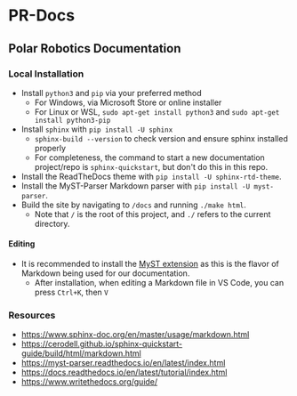 # PR-Docs
## Polar Robotics Documentation
### Local Installation
- Install `python3` and `pip` via your preferred method 
  - For Windows, via Microsoft Store or online installer
  - For Linux or WSL, `sudo apt-get install python3` and `sudo apt-get install python3-pip`
- Install `sphinx` with `pip install -U sphinx`
  - `sphinx-build --version` to check version and ensure sphinx installed properly
  - For completeness, the command to start a new documentation project/repo is `sphinx-quickstart`, but don't do this in this repo.
- Install the ReadTheDocs theme with `pip install -U sphinx-rtd-theme`.
- Install the MyST-Parser Markdown parser with `pip install -U myst-parser`.
- Build the site by navigating to `/docs` and running `./make html`.
  - Note that `/` is the root of this project, and `./` refers to the current directory.

#### Editing
- It is recommended to install the [MyST extension](https://marketplace.visualstudio.com/items?itemName=ExecutableBookProject.myst-highlight) as this is the flavor of Markdown being used for our documentation.
  - After installation, when editing a Markdown file in VS Code, you can press `Ctrl+K`, then `V`

### Resources
- https://www.sphinx-doc.org/en/master/usage/markdown.html
- https://cerodell.github.io/sphinx-quickstart-guide/build/html/markdown.html
- https://myst-parser.readthedocs.io/en/latest/index.html
- https://docs.readthedocs.io/en/latest/tutorial/index.html
- https://www.writethedocs.org/guide/
